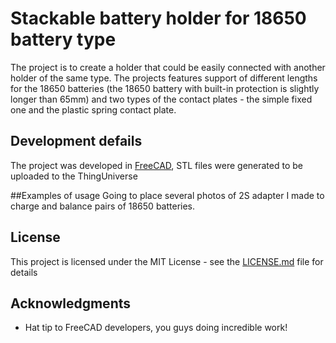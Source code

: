 # Stackable battery holder for 18650 battery type

The project is to create a holder that could be easily connected with another holder of the same type. The projects features support of different lengths for the 18650 batteries (the 18650 battery with built-in protection is slightly longer than 65mm) and two types of the contact plates - the simple fixed one and the plastic spring contact plate.

## Development defails

The project was developed in [FreeCAD](https://www.freecadweb.org/), STL files were generated to be uploaded to the ThingUniverse

##Examples of usage
Going to place several photos of 2S adapter I made to charge and balance pairs of 18650 batteries.

## License

This project is licensed under the MIT License - see the [LICENSE.md](LICENSE.md) file for details


## Acknowledgments

* Hat tip to FreeCAD developers, you guys doing incredible work!